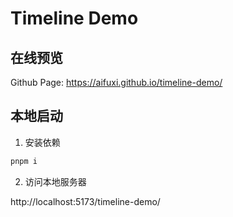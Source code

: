 # Timeline Demo

## 在线预览

Github Page: https://aifuxi.github.io/timeline-demo/

## 本地启动

1. 安装依赖

```sh
pnpm i
```

2. 访问本地服务器

http://localhost:5173/timeline-demo/
